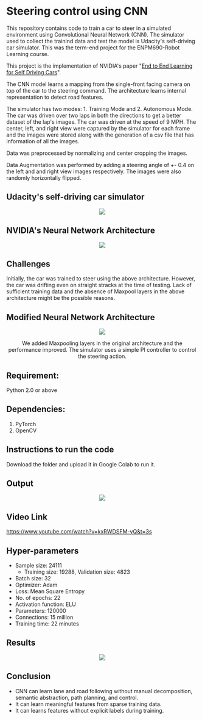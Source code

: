 # Steering control using CNN
This repository contains code to train a car to steer in a simulated environment using Convolutional Neural Network (CNN). The simulator used to collect the trainind data and test the model is Udacity's self-driving car simulator. This was the term-end project for the ENPM690-Robot Learning course.

This project is the implementation of NVIDIA's paper "[End to End Learning for Self Driving Cars](https://arxiv.org/abs/1604.07316)".

The CNN model learns a mapping from the single-front facing camera on top of the car to the steering command. The architecture learns internal representation to detect road features.

The simulator has two modes: 1. Training Mode and 2. Autonomous Mode. The car was driven over two laps in both the directions to get a better dataset of the lap's images. The car was driven at the speed of 9 MPH. The center, left, and right view were captured by the simulator for each frame and the images were stored along with the generation of a csv file that has information of all the images.

Data was preprocessed by normalizing and center cropping the images. 

Data Augmentation was performed by adding a steering angle of +- 0.4 on the left and and right view images respectively. The images were also randomly horizontally flipped.

## Udacity's self-driving car simulator
<p align="center">
  <img src="https://github.com/AbhijitMahalle/steering_control_using_cnn/blob/master/gif/simulator.png" />
<p align="center">

## NVIDIA's Neural Network Architecture
<p align="center">
  <img src = https://github.com/AbhijitMahalle/steering_control_using_cnn/blob/master/gif/nvidia_architecture.png>  
<p align="center">

## Challenges
Initially, the car was trained to steer using the above architecture. However, the car was drifting even on straight stracks at the time of testing. Lack of sufficient training data and the absence of Maxpool layers in the above architecture might be the possible reasons. 

## Modified Neural Network Architecture
<p align="center">
  <img src = https://github.com/AbhijitMahalle/steering_control_using_cnn/blob/master/gif/simplified_architecture.jpg>  
<p align="center">
We added Maxpooling layers in the original architecture and the performance improved. The simulator uses a simple PI controller to control the steering action. 

## Requirement:
Python 2.0 or above
  
## Dependencies:
1. PyTorch
2. OpenCV

## Instructions to run the code
Download the folder and upload it in Google Colab to run it.

## Output
<p align="center">
  <img src = https://github.com/AbhijitMahalle/steering_control_using_cnn/blob/master/gif/output.gif>
<p align="center">
  
## Video Link
https://www.youtube.com/watch?v=kxRWDSFM-yQ&t=3s

## Hyper-parameters
* Sample size: 24111 
  - Training size: 19288, Validation size: 4823
* Batch size: 32
* Optimizer: Adam
* Loss: Mean Square Entropy
* No. of epochs: 22
* Activation function: ELU
* Parameters: 120000
* Connections: 15 million
* Training time: 22 minutes

## Results
<p align="center">
  <img src = https://github.com/AbhijitMahalle/steering_control_using_cnn/blob/master/gif/result.PNG>
<p align="center">

## Conclusion
* CNN can learn lane and road following without manual decomposition, semantic abstraction, path planning, and control.
* It can learn meaningful features from sparse training data.
* It can learns features without explicit labels during training.

